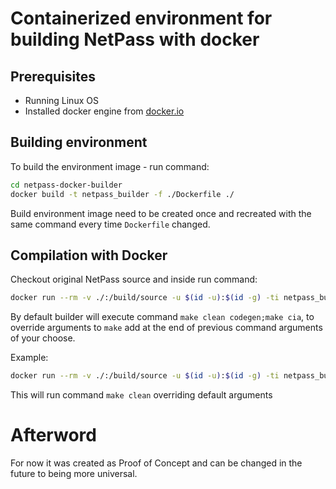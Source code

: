 # Containerized environment for building NetPass with docker
## Prerequisites
- Running Linux OS 
- Installed docker engine from [docker.io](https://docs.docker.com/desktop/install/linux-install/)
## Building environment
To build the environment image - run command:
```bash
cd netpass-docker-builder
docker build -t netpass_builder -f ./Dockerfile ./
```
Build environment image need to be created once and recreated with the same command every time `Dockerfile` changed.
## Compilation with Docker 
Checkout original NetPass source and inside run command: 
```bash
docker run --rm -v ./:/build/source -u $(id -u):$(id -g) -ti netpass_builder
```

By default builder will execute command `make clean codegen;make cia`, to override arguments to `make` add at the end of previous command arguments of your choose. 

Example:
```bash
docker run --rm -v ./:/build/source -u $(id -u):$(id -g) -ti netpass_builder clean
```
This will run command `make clean` overriding default arguments

# Afterword
For now it was created as Proof of Concept and can be changed in the future to being more universal.